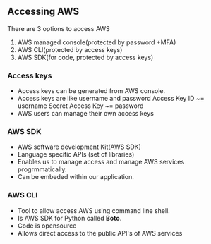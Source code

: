 ## Accessing AWS
There are 3 options to access AWS
1. AWS managed console(protected by password +MFA)
2. AWS CLI(protected by access keys)
3. AWS SDK(for code, protected by access keys)

### Access keys
- Access keys can be generated from AWS console.
- Access keys  are like username and password
   Access Key ID ~= username
   Secret Access Key ~= password 
- AWS users can manage their own access keys

### AWS SDK
- AWS software development Kit(AWS SDK)
- Language specific APIs (set of libraries)
- Enables us to manage access and manage AWS services progrmmatically.
- Can be embeded within our application.

### AWS CLI
- Tool to allow access AWS using command line shell.
- Is AWS  SDK for Python called **Boto**.
- Code is opensource
- Allows direct access to the public API's of AWS services
